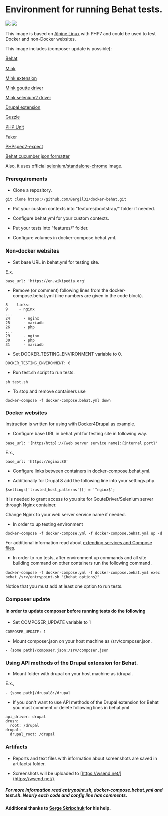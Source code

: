 Environment for running Behat tests.
============

[![](https://images.microbadger.com/badges/version/bergil/docker-behat.svg)](https://microbadger.com/images/bergil/docker-behat) [![](https://images.microbadger.com/badges/image/bergil/docker-behat.svg)](https://microbadger.com/images/bergil/docker-behat)


This image is based on [Alpine Linux](https://hub.docker.com/_/alpine/) with PHP7 and could be used to test Docker and non-Docker websites. 

This image includes (composer update is possible):

[Behat](https://packagist.org/packages/behat/behat)

[Mink](https://packagist.org/packages/behat/mink)

[Mink extension](https://packagist.org/packages/behat/mink-extension)

[Mink goutte driver](https://packagist.org/packages/behat/mink-goutte-driver)

[Mink selenium2 driver](https://packagist.org/packages/behat/mink-selenium2-driver)

[Drupal extension](https://packagist.org/packages/drupal/drupal-extension)

[Guzzle](https://packagist.org/packages/guzzlehttp/guzzle)

[PHP Unit](https://packagist.org/packages/phpunit/phpunit)

[Faker](https://packagist.org/packages/fzaninotto/faker)

[PHPspec2-expect](https://packagist.org/packages/bossa/phpspec2-expect)

[Behat cucumber json formatter](https://packagist.org/packages/vanare/behat-cucumber-json-formatter)

Also, it uses official [selenium/standalone-chrome](https://github.com/SeleniumHQ/docker-selenium) image.

### Prerequirements

* Clone a repository.
```
git clone https://github.com/Bergil32/docker-behat.git
```
* Put your custom contexts into "features/bootstrap/" folder if needed.

* Configure behat.yml for your custom contexts.

* Put your tests into "features/" folder.

* Configure volumes in docker-compose.behat.yml.

### Non-docker websites

* Set base URL in behat.yml for testing site. 

E.x.
```
base_url: 'https://en.wikipedia.org'
```
* Remove (or comment) following lines from the docker-compose.behat.yml (line numbers are given in the code block).
```
8    links:
9     - nginx
...
24      - nginx
25      - mariadb
26      - php
...
29      - nginx
30      - php
31      - mariadb    
```
* Set DOCKER_TESTING_ENVIRONMENT variable to 0.
```
DOCKER_TESTING_ENVIRONMENT: 0
```
* Run test.sh script to run tests.
```
sh test.sh
```
* To stop and remove containers use
```
docker-compose -f docker-compose.behat.yml down 
```

### Docker websites

Instruction is written for using with [Docker4Drupal](http://docker4drupal.org/) as example.

* Configure base URL in behat.yml for testing site in following way.

```
base_url: '{https/http}://{web server service name}:{internal port}'
```
E.x.,
```
base_url: 'https://nginx:80'
```

* Configure links between containers in docker-compose.behat.yml.

* Additionally for Drupal 8 add the following line into your settings.php.
```
$settings['trusted_host_patterns'][] = '^nginx$';
``` 
It is needed to grant access to you site for GouteDriver/Selenium server through Nginx container.
 
Change Nginx to your web server service name if needed.

* In order to up testing environment
```
docker-compose -f docker-compose.yml -f docker-compose.behat.yml up -d
```
For additional information read about [extending services and Compose files](https://docs.docker.com/compose/extends/).

* In order to run tests, after environment up commands and all site building command on other containers run the following command .
```
docker-compose -f docker-compose.yml -f docker-compose.behat.yml exec behat /srv/entrypoint.sh "{behat options}"
```
Notice that you must add at least one option to run tests.

### Composer update

#### In order to update composer before running tests do the following

* Set COMPOSER_UPDATE variable to 1
```
COMPOSER_UPDATE: 1
```
* Mount composer.json on your host machine as /srv/composer.json.

```
- {some path}/composer.json:/srv/composer.json
```

### Using API methods of the Drupal extension for Behat.

* Mount folder with drupal on your host machine as /drupal.

E.x.,
```
- {some path}/drupal8:/drupal
```

* If you don't want to use API methods of the Drupal extension for Behat you must comment or delete following lines in behat.yml
```
api_driver: drupal
drush:
  root: /drupal
drupal:
  drupal_root: /drupal
```

### Artifacts

* Reports and text files with information about screenshots are saved in artifacts/ folder.

* Screenshots will be uploaded to [https://wsend.net/](https://wsend.net/).

##### For more information read entrypoint.sh, docker-compose.behat.yml and test.sh. Nearly each code and config line has comments.

#### Additional thanks to [Serge Skripchuk](https://www.drupal.org/u/idtarzanych) for his help.
